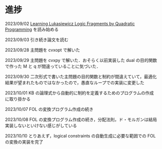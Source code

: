 # 進捗

2023/09/02 [Learning Lukasiewicz Logic Fragments by Quadratic Programming](http://ecmlpkdd2017.ijs.si/papers/paperID223.pdf) を読み始める

2023/09/03 引き続き論文を読む

2023/09/28 主問題を cvxopt で解いた

2023/09/29 主問題を cvxpy で解いた．おそらく以前実装した dual の目的関数で作った M と q が間違っていることに気づいた．

2023/09/30 二次形式で書いた主問題の目的関数と制約が間違えていて，最適化結果が望まれたものではなかったので，愚直なループでの実装に変更した

2023/10/01 KB の論理式から自動的に制約を定義するためのプログラムの作成に取り掛かる

2023/10/07 FOL の変換プログラム作成の続き

2023/10/08 FOL の変換プログラム作成の続き，分配法則，ド・モルガンは結局実装しないといけない感じがしている

2023/10/10 とりあえず，logical constraints の自動生成に必要な範囲での FOL の変換の実装を完了

